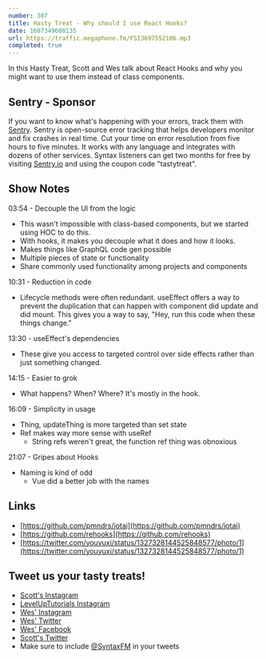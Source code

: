 ```yaml
---
number: 307
title: Hasty Treat - Why should I use React Hooks?
date: 1607349600135
url: https://traffic.megaphone.fm/FSI3697552106.mp3
completed: true
---
```


In this Hasty Treat, Scott and Wes talk about React Hooks and why you might want to use them instead of class components.

## Sentry - Sponsor
If you want to know what's happening with your errors, track them with [Sentry](https://sentry.io/). Sentry is open-source error tracking that helps developers monitor and fix crashes in real time. Cut your time on error resolution from five hours to five minutes. It works with any language and integrates with dozens of other services. Syntax listeners can get two months for free by visiting [Sentry.io](https://sentry.io/) and using the coupon code "tastytreat".

## Show Notes

03:54 - Decouple the UI from the logic
* This wasn't impossible with class-based components, but we started using HOC to do this.
* With hooks, it makes you decouple what it does and how it looks. 
* Makes things like GraphQL code gen possible
* Multiple pieces of state or functionality 
* Share commonly used functionality among projects and components

10:31 - Reduction in code
* Lifecycle methods were often redundant. useEffect offers a way to prevent the duplication that can happen with component did update and did mount. This gives you a way to say, "Hey, run this code when these things change."

13:30 - useEffect's dependencies
* These give you access to targeted control over side effects rather than just something changed.

14:15 - Easier to grok
* What happens? When? Where? It's mostly in the hook.

16:09 - Simplicity in usage
* Thing, updateThing is more targeted than set state
* Ref makes way more sense with useRef
  * String refs weren't great, the function ref thing was obnoxious

21:07 - Gripes about Hooks
* Naming is kind of odd
  * Vue did a better job with the names

## Links
* [https://github.com/pmndrs/jotai](https://github.com/pmndrs/jotai)
* [https://github.com/rehooks](https://github.com/rehooks)
* [https://twitter.com/youyuxi/status/1327328144525848577/photo/1](https://twitter.com/youyuxi/status/1327328144525848577/photo/1)

## Tweet us your tasty treats!
* [Scott's Instagram](https://www.instagram.com/stolinski/)
* [LevelUpTutorials Instagram](https://www.instagram.com/LevelUpTutorials/)
* [Wes' Instagram](https://www.instagram.com/wesbos/)
* [Wes' Twitter](https://twitter.com/wesbos)
* [Wes' Facebook](https://www.facebook.com/wesbos.developer)
* [Scott's Twitter](https://twitter.com/stolinski)
* Make sure to include [@SyntaxFM](https://twitter.com/SyntaxFM) in your tweets